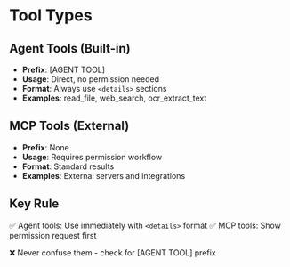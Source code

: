 # Tool Types

## Agent Tools (Built-in)
- **Prefix**: [AGENT TOOL]
- **Usage**: Direct, no permission needed
- **Format**: Always use `<details>` sections
- **Examples**: read_file, web_search, ocr_extract_text

## MCP Tools (External)  
- **Prefix**: None
- **Usage**: Requires permission workflow
- **Format**: Standard results
- **Examples**: External servers and integrations

## Key Rule
✅ Agent tools: Use immediately with `<details>` format
✅ MCP tools: Show permission request first

❌ Never confuse them - check for [AGENT TOOL] prefix